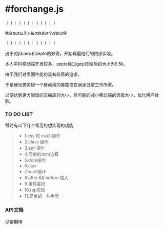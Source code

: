 #forchange.js
===

！！！！！！！！！！！！

    我会在这记录下每次完善这个库的过程

！！！！！！！！！！！！


出于对jQuery和zepto的好奇，开始琢磨他们的内部实现。

本人平时移动端开发较多，zepto经过gzip压缩后的大小为9.5k。

由于我们对页面性能的具有较高的追求。

于是我也想实现一个移动端的类库仅仅满足日常工作所需。

以便达到更大限度的压缩库的大小，尽可能的减小移动端的页面大小，优化用户体验。



### TO DO LIST


暂时有以下几个常见的想实现的功能

> * 1.css 和 css3  操作 
> * 2.class 操作
> * 3.attr 操作
> * 4.简单的dom选择
> * 5.dom操作
> * 6.ajax
> * 7.each循环
> * 8.after && before 插入
> * 9.事件委托
> * 10.tap实现
> * 11.简单的一些手势


### API文档


尽请期待